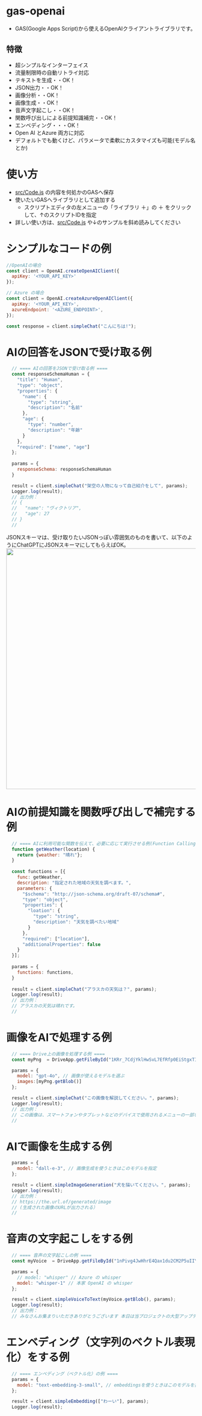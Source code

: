 # gas-openai
- GAS(Google Apps Script)から使えるOpenAIクライアントライブラリです。

## 特徴
- 超シンプルなインターフェイス
- 流量制限時の自動リトライ対応
- テキストを生成・・OK！
- JSON出力・・OK！
- 画像分析・・OK！
- 画像生成・・OK！
- 音声文字起こし・・OK！
- 関数呼び出しによる前提知識補完・・OK！
- エンベディング・・・OK！
- Open AI とAzure 両方に対応
- デフォルトでも動くけど、パラメータで柔軟にカスタマイズも可能(モデル名とか)

# 使い方
- [src/Code.js](src/Code.js) の内容を何処かのGASへ保存
- 使いたいGASへライブラリとして追加する
    - スクリプトエディタの左メニューの「ライブラリ ＋」の ＋ をクリックして、↑のスクリプトIDを指定
- 詳しい使い方は、[src/Code.js](src/Code.js) や↓のサンプルを斜め読みしてください

# シンプルなコードの例
```JavaScript
//OpenAIの場合
const client = OpenAI.createOpenAIClient({
  apiKey: '<YOUR_API_KEY>'
});

// Azure の場合
const client = OpenAI.createAzureOpenAIClient({
  apiKey: '<YOUR_API_KEY>',
  azureEndpoint: '<AZURE_ENDPOINT>',
});

const response = client.simpleChat("こんにちは!");
```

# AIの回答をJSONで受け取る例
```JavaScript
  // ==== AIの回答をJSONで受け取る例 ====
  const responseSchemaHuman = {
    "title": "Human",
    "type": "object",
    "properties": {
      "name": {
        "type": "string",
        "description": "名前"
      },
      "age": {
        "type": "number",
        "description": "年齢"
      }
    },
    "required": ["name", "age"]
  };
  
  params = {
    responseSchema: responseSchemaHuman
  }

  result = client.simpleChat("架空の人物になって自己紹介をして", params);
  Logger.log(result);
  // 出力例：
  // {
  //   "name": "ヴィクトリア",
  //   "age": 27
  // }
  //
```



JSONスキーマは、受け取りたいJSONっぽい雰囲気のものを書いて、以下のようにChatGPTにJSONスキーマにしてもらえばOK。  
<img width="640" src="https://github.com/terukusu/gas-openai/assets/205033/a4dafd55-007a-406f-b4b9-2cf960c295a8">

# AIの前提知識を関数呼び出しで補完する例
```JavaScript
  // ==== AIに利用可能な関数を伝えて、必要に応じて実行させる例(Function Calling機能) ====
  function getWeather(location) {
    return {weather: "晴れ"};
  }
  
  const functions = [{
    func: getWeather,
    description: "指定された地域の天気を調べます。",
    parameters: {
      "$schema": "http://json-schema.org/draft-07/schema#",
      "type": "object",
      "properties": {
        "loation": {
          "type": "string",
          "description": "天気を調べたい地域"
        }
      },
      "required": ["location"],
      "additionalProperties": false
    }
  }];
  
  params = {
    functions: functions,
  }
  
  result = client.simpleChat("アラスカの天気は？", params);
  Logger.log(result);
  // 出力例：
  // アラスカの天気は晴れです。
  //
````

# 画像をAIで処理する例
```JavaScript
  // ==== Drive上の画像を処理する例 ====
  const myPng  = DriveApp.getFileById("1KRr_7CdjYklHwSvL7EfRfp0EiStgxTIq");

  params = {
    model: "gpt-4o", // 画像が使えるモデルを選ぶ
    images:[myPng.getBlob()]
  };

  result = client.simpleChat("この画像を解説してください。", params);
  Logger.log(result);
  // 出力例：
  // この画像は、スマートフォンやタブレットなどのデバイスで使用されるメニューの一部を示しています。画面の左側には、各メニュー項目のアイコンが表示されており、右側にはその項目の名前が書かれています。
  //
```

# AIで画像を生成する例
```JavaScript
  params = {
    model: "dall-e-3", // 画像生成を使うときはこのモデルを指定
  };

  result = client.simpleImageGeneration("犬を描いてください。", params);
  Logger.log(result);
  // 出力例：
  // https://the.url.of/generated/image
  // (生成された画像のURLが出力される）
  //
```

# 音声の文字起こしをする例
```JavaScript
  // ==== 音声の文字起こしの例 ====
  const myVoice  = DriveApp.getFileById("1nPivg4JwHhrE4Qax1du2CM2P5uIIY9Py");

  params = {
    // model: "whisper" // Azure の whisper
    model: "whisper-1" // 本家 OpenAI の whisper
  };

  result = client.simpleVoiceToText(myVoice.getBlob(), params);
  Logger.log(result);
  // 出力例：
  // みなさんお集まりいただきありがとうございます 本日は当プロジェクトの大型アップデートについて話し合いましょう
```

# エンベディング（文字列のベクトル表現化）をする例
```JavaScript
  // ==== エンベディング（ベクトル化）の例 ====
  params = {
    model: "text-embedding-3-small", // embeddingsを使うときはこのモデルを指定。text-embedding-3-large でも良いよ。
  };

  result = client.simpleEmbedding(["わーい"], params);
  Logger.log(result);
```
